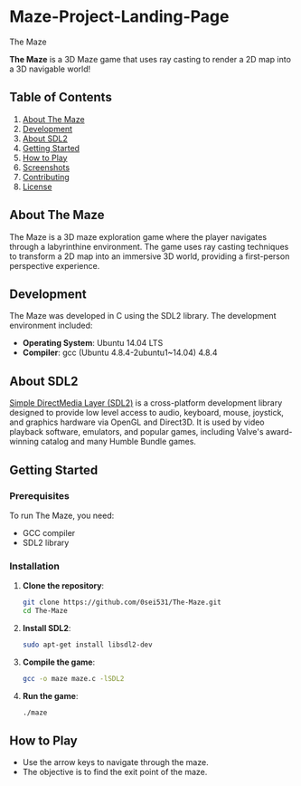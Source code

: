 # Maze-Project-Landing-Page
The Maze

**The Maze** is a 3D Maze game that uses ray casting to render a 2D map into a 3D navigable world!

## Table of Contents
1. [About The Maze](#about-the-maze)
2. [Development](#development)
3. [About SDL2](#about-sdl2)
4. [Getting Started](#getting-started)
5. [How to Play](#how-to-play)
6. [Screenshots](#screenshots)
7. [Contributing](#contributing)
8. [License](#license)

## About The Maze
The Maze is a 3D maze exploration game where the player navigates through a labyrinthine environment. The game uses ray casting techniques to transform a 2D map into an immersive 3D world, providing a first-person perspective experience.

## Development
The Maze was developed in C using the SDL2 library. The development environment included:
- **Operating System**: Ubuntu 14.04 LTS
- **Compiler**: gcc (Ubuntu 4.8.4-2ubuntu1~14.04) 4.8.4

## About SDL2
[Simple DirectMedia Layer (SDL2)](https://www.libsdl.org/) is a cross-platform development library designed to provide low level access to audio, keyboard, mouse, joystick, and graphics hardware via OpenGL and Direct3D. It is used by video playback software, emulators, and popular games, including Valve's award-winning catalog and many Humble Bundle games.

## Getting Started
### Prerequisites
To run The Maze, you need:
- GCC compiler
- SDL2 library

### Installation
1. **Clone the repository**:
    ```sh
    git clone https://github.com/0sei531/The-Maze.git
    cd The-Maze
    ```
2. **Install SDL2**:
    ```sh
    sudo apt-get install libsdl2-dev
    ```
3. **Compile the game**:
    ```sh
    gcc -o maze maze.c -lSDL2
    ```
4. **Run the game**:
    ```sh
    ./maze
    ```

## How to Play
- Use the arrow keys to navigate through the maze.
- The objective is to find the exit point of the maze.
